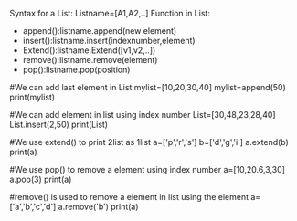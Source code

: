 Syntax for a List:
       Listname=[A1,A2,..]
Function in List:
* append():listname.append(new element)
* insert():listname.insert(indexnumber,element)
* Extend():listname.Extend([v1,v2,..])
* remove():listname.remove(element)
* pop():listname.pop(position)

#We can add last element in List
mylist=[10,20,30,40]
mylist=append(50)
print(mylist)

#We can add element in list using index number 
List=[30,48,23,28,40]
List.insert(2,50)
print(List)

#We use extend() to print 2list as 1list
a=['p','r','s']
b=['d','g','i']
a.extend(b)
print(a)

#We use pop() to remove a element using index number 
a=[10,20.6,3,30]
a.pop(3)
print(a)

#remove() is used to remove a element in list using the element 
a=['a','b','c','d']
a.remove('b')
print(a)
